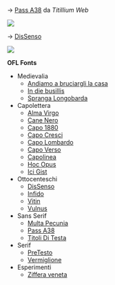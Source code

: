 → <a href="https://github.com/m-casanova/Pass-A38">Pass A38</a> da _Titillium Web_

![](https://m-casanova.github.io/Pass-A38/images/Pass_A38.jpg)

→ <a href="https://github.com/m-casanova/DisSenso">DisSenso</a>

![](https://m-casanova.github.io/DisSenso/dissenso.jpg)

__OFL Fonts__ 
* Medievalia
  * <a href="https://github.com/m-casanova/AndiamoABruciargliLaCasa">Andiamo a bruciargli la casa</a>
  * <a href="https://github.com/m-casanova/In-die-busillis">In die busillis</a>
  * <a href="https://github.com/m-casanova/SprangaLongobarda">Spranga Longobarda</a>
* Capolettera
  * <a href="https://github.com/m-casanova/AlmaVirgo">Alma Virgo</a>
  * <a href="https://github.com/m-casanova/CaneNero">Cane Nero</a>
  * <a href="https://github.com/m-casanova/Capo1880">Capo 1880</a>
  * <a href="https://github.com/m-casanova/CapoCresci">Capo Cresci</a>
  * <a href="https://github.com/m-casanova/CapoLombardo">Capo Lombardo</a>
  * <a href="https://github.com/m-casanova/CapoVerso">Capo Verso</a>
  * <a href="https://github.com/m-casanova/Capolinea">Capolinea</a>
  * <a href="https://github.com/m-casanova/HocOpus">Hoc Opus</a>
  * <a href="https://github.com/m-casanova/IciGist">Ici Gist</a>
* Ottocenteschi
  * <a href="https://github.com/m-casanova/DisSenso">DisSenso</a>
  * <a href="https://github.com/m-casanova/Infido">Infido</a>
  * <a href="https://github.com/m-casanova/Vitin">Vitin</a>
  * <a href="https://github.com/m-casanova/Vulnus">Vulnus</a>
* Sans Serif
  * <a href="https://github.com/m-casanova/MultaPecunia">Multa Pecunia</a>
  * <a href="https://github.com/m-casanova/Pass-A38">Pass A38</a>
  * <a href="https://github.com/m-casanova/titoliDiTesta">Titoli Di Testa</a>
* Serif
  * <a href="https://github.com/m-casanova/PreTesto">PreTesto</a>
  * <a href="https://github.com/m-casanova/Vermiglione">Vermiglione</a>
* Esperimenti
  * <a href="https://github.com/m-casanova/Ziffera-veneta">Ziffera veneta</a>
